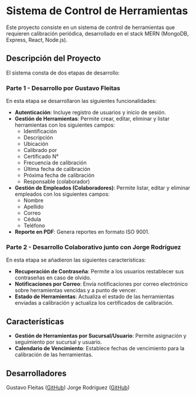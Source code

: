 # Sistema de Control de Herramientas

Este proyecto consiste en un sistema de control de herramientas que requieren calibración periódica, desarrollado en el stack MERN (MongoDB, Express, React, Node.js).

## Descripción del Proyecto

El sistema consta de dos etapas de desarrollo:

### Parte 1 - Desarrollo por Gustavo Fleitas

En esta etapa se desarrollaron las siguientes funcionalidades:

- **Autenticación**: Incluye registro de usuarios y inicio de sesión.
- **Gestión de Herramientas**: Permite crear, editar, eliminar y listar herramientas con los siguientes campos:
  - Identificación
  - Descripción
  - Ubicación
  - Calibrado por
  - Certificado N°
  - Frecuencia de calibración
  - Última fecha de calibración
  - Próxima fecha de calibración
  - Responsable (colaborador)
- **Gestión de Empleados (Colaboradores)**: Permite listar, editar y eliminar empleados con los siguientes campos:
  - Nombre
  - Apellido
  - Correo
  - Cédula
  - Teléfono
- **Reporte en PDF**: Genera reportes en formato ISO 9001.

### Parte 2 - Desarrollo Colaborativo junto con Jorge Rodríguez

En esta etapa se añadieron las siguientes características:

- **Recuperación de Contraseña**: Permite a los usuarios restablecer sus contraseñas en caso de olvido.
- **Notificaciones por Correo**: Envía notificaciones por correo electrónico sobre herramientas vencidas y a punto de vencer.
- **Estado de Herramientas**: Actualiza el estado de las herramientas enviadas a calibración y actualiza los certificados de calibración.

## Características

- **Gestión de Herramientas por Sucursal/Usuario**: Permite asignación y seguimiento por sucursal y usuario.
- **Calendario de Vencimiento**: Establece fechas de vencimiento para la calibración de las herramientas.

## Desarrolladores

Gustavo Fleitas ([GitHub](https://github.com/gustav018/))
Jorge Rodríguez ([GitHub](https://github.com/jorge-rdi/))
